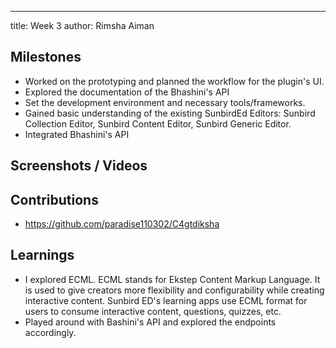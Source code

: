 ---
title: Week 3
author: Rimsha Aiman

## Milestones

- Worked on the prototyping and planned the workflow for the plugin's UI.
- Explored the documentation of the Bhashini's API
- Set the development environment and necessary tools/frameworks.
- Gained basic understanding of the existing SunbirdEd Editors: Sunbird Collection Editor, Sunbird Content Editor,  Sunbird Generic Editor.
- Integrated Bhashini's API

## Screenshots / Videos

## Contributions

- https://github.com/paradise110302/C4gtdiksha

## Learnings
- I explored ECML. ECML stands for Ekstep Content Markup Language. It is used to give creators more flexibility and configurability while creating interactive content. Sunbird ED's learning apps use ECML format for users to consume interactive content, questions, quizzes, etc. 
- Played around with Bashini's API and explored the endpoints accordingly.

